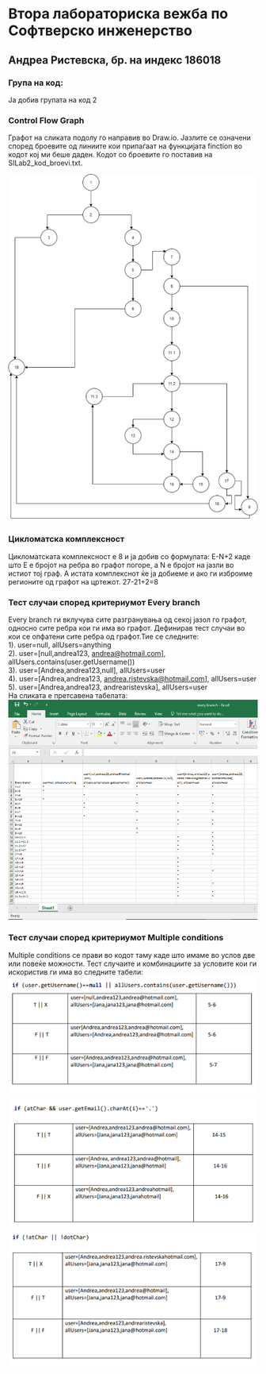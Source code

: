 # Втора лабораториска вежба по Софтверско инженерство
## Андреа Ристевска, бр. на индекс 186018
### Група на код:
Ја добив групата на код 2
### Control Flow Graph
Графот на сликата подолу го направив во Draw.io. Јазлите се означени според броевите од линиите кои припаѓаат на функцијата finction во кодот кој ми беше даден. Кодот со броевите го поставив на SILab2_kod_broevi.txt.

![](diagram.png)
### Цикломатска комплексност
Цикломатската комплексност е 8 и  ја добив со формулата:
E-N+2 каде што Е е бројот на ребра во графот погоре, а N е бројот на јазли во истиот тој граф. А истата комплекснот ќе ја добиеме и ако ги изброиме регионите од графот на цртежот.
27-21+2=8

### Тест случаи според критериумот Every branch
Every branch ги вклучува сите разгранувања од секој јазол го графот, односно сите ребра кои ги има во графот. Дефинирав  тест случаи во кои се опфатени сите ребра од графот.Тие се следните:<br/>
1). user=null, allUsers=anything<br/>
2). user=[null,andrea123, andrea@hotmail.com], allUsers.contains(user.getUsername())<br/>
3). user=[Andrea,andrea123,null], allUsers=user<br/>
4). user=[Andrea,andrea123, andrea.ristevska@hotmail.com], allUsers=user<br/>
5). user=[Andrea,andrea123, andrearistevska], allUsers=user<br/>
На сликата е претсавена табелата:
![](every_branch_tabela.png)
### Тест случаи според критериумот Multiple conditions
Multiple conditions се прави во кодот таму каде што имаме во услов две или повеќе можности. Тест случаите и комбинациите за условите кои ги искористив ги има во следните табели:
![](multiple_1.png) ![](multiple_2.png) ![](multiple_3.png)
